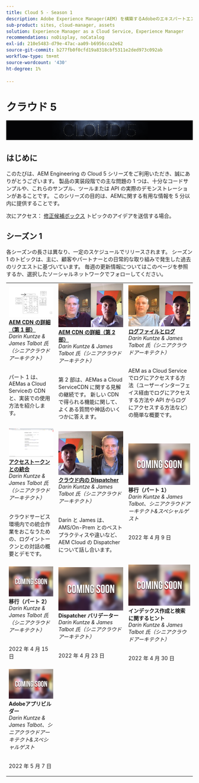 ```yaml
---
title: Cloud 5 - Season 1
description: Adobe Experience Manager(AEM) を構築するAdobeのエキスパートエンジニア、およびそれを提供するエキスパートサービスからas a Cloud Serviceした情報を紹介します。
sub-product: sites, cloud-manager, assets
solution: Experience Manager as a Cloud Service, Experience Manager
recommendations: noDisplay, noCatalog
exl-id: 210e5483-d79e-47ac-aa09-b6956cca2e62
source-git-commit: b277fb0f0cfd19a8318cbf5311e2ded973c092ab
workflow-type: tm+mt
source-wordcount: '430'
ht-degree: 1%

---
```


# クラウド 5

![AEM Experts Series](./imgs/masthead.png)

## はじめに

このたびは、AEM Engineering の Cloud 5 シリーズをご利用いただき、誠にありがとうございます。 製品の実装段階での主な問題の 1 つは、十分なコードサンプルや、これらのサンプル、ツールまたは API の実際のデモンストレーションがあることです。 このシリーズの目的は、AEMに関する有用な情報を 5 分以内に提供することです。

次にアクセス： [修正候補ボックス](https://forms.office.com/r/74P5Xz4UH0) トピックのアイデアを送信する場合。

## シーズン 1

各シーズンの長さは異なり、一定のスケジュールでリリースされます。 シーズン 1 のトピックは、主に、顧客やパートナーとの日常的な取り組みで発生した過去のリクエストに基づいています。 毎週の更新情報についてはこのページを参照するか、選択したソーシャルネットワークでフォローしてください。

<table>
  <tr>
   <td>
      <a href="./cloud5-aem-cdn-part1.md">
      <img alt="AEM CDN Part 1" src="./imgs/001-thumb.png"/>
      </a>
      <div>
         <a href="./cloud5-aem-cdn-part1.md"><strong>AEM CDN の詳細（第 1 部）</strong></a>         
         <br/><em>Darin Kuntze &amp; James Talbot 氏（シニアクラウドアーキテクト）</em>
      </div>
      <p>
        <br/>
         パート 1 は、AEMas a Cloud Serviceの CDN と、実装での使用方法を紹介します。
      </p>
     </td>   
     <td>
      <a href="./cloud5-aem-cdn-part2.md">
         <img alt="AEM CDN パート 2" src="./imgs/002-thumb.png"/>
      </a>
      <div>
         <a href="./cloud5-aem-cdn-part2.md"><strong>AEM CDN の詳細（第 2 部）</strong></a>
         <br/><em>Darin Kuntze &amp; James Talbot 氏（シニアクラウドアーキテクト）</em>
      </div>
      <p>
        <br/>
         第 2 部は、AEMas a Cloud ServiceCDN に関する見解の継続です。 新しい CDN で得られる機能に関して、よくある質問や神話のいくつかに答えます。
      </p>
   </td>
     <td>
        <a href="./cloud5-aem-log-files.md">
            <img alt="ログファイルとログ" src="./imgs/003-thumb.png"/>
        </a>
      <div>
         <a href="./cloud5-aem-log-files.md"><strong>ログファイルとログ</strong></a>
         <br/><em>Darin Kuntze &amp; James Talbot 氏（シニアクラウドアーキテクト）</em>
      </div>
      <p>
        <br/>
         AEM as a Cloud Serviceでログにアクセスする方法（ユーザーインターフェイス経由でログにアクセスする方法や API からログにアクセスする方法など）の簡単な概要です。
      </p>
   </td> 
  </tr>
  <tr>
   <td>
        <a href="./cloud5-getting-login-token-integrations.md">
            <img alt="アクセストークン" src="./imgs/004-thumb.png"/>
        </a>
      <div>
        <a href="./cloud5-getting-login-token-integrations.md"><strong>アクセストークンとの統合</strong></a>        
         <br/><em>Darin Kuntze &amp; James Talbot 氏（シニアクラウドアーキテクト）</em>
      </div>
      <p>
        <br/>
         クラウドサービス環境内での統合作業をおこなうための、ログイントークンとの対話の概要とデモです。
      </p>
     </td>   
     <td>
      <a href="./cloud5-aem-dispatcher-cloud.md">
      <img alt="クラウド内の Dispatcher" src="./imgs/005-thumb.png"/>
       </a>  
      <div>
        <a href="./cloud5-aem-dispatcher-cloud.md"><strong>クラウド内の Dispatcher</strong></a>
         <br/><em>Darin Kuntze &amp; James Talbot 氏（シニアクラウドアーキテクト）</em>
      </div>
      <p>
        <br/>
        Darin と James は、AMS/On-Prem とのベストプラクティスや違いなど、AEM Cloud の Dispatcher について話し合います。 
      </p>
   </td>
     <td>
      <img alt="移行（パート 1）" src="./imgs/coming-soon.png"/>
      <div>
         <strong>移行（パート 1）</strong>
         <br/><em>Darin Kuntze &amp; James Talbot、シニアクラウドアーキテクト&amp;スペシャルゲスト</em>
      </div>
      <p>
        <br/>
         2022 年 4 月 9 日
      </p>
   </td> 
  </tr>
<tr>
   <td>
      <img alt="移行（パート 2）" src="./imgs/coming-soon.png"/>
      <div>
        <strong>移行（パート 2）</strong>        
         <br/><em>Darin Kuntze &amp; James Talbot 氏（シニアクラウドアーキテクト）</em>
      </div>
      <p>
        <br/>
         2022 年 4 月 15 日
      </p>
     </td>   
     <td>
      <img alt="Dispatcher バリデーター" src="./imgs/coming-soon.png"/>
      <div>
         <strong>Dispatcher バリデーター</strong>
         <br/><em>Darin Kuntze &amp; James Talbot 氏（シニアクラウドアーキテクト）</em>
      </div>
      <p>
        <br/>
         2022 年 4 月 23 日
      </p>
   </td>
     <td>
      <img alt="インデックス作成と検索に関するヒント" src="./imgs/coming-soon.png"/>
      <div>
         <strong>インデックス作成と検索に関するヒント</strong>
         <br/><em>Darin Kuntze &amp; James Talbot 氏（シニアクラウドアーキテクト）</em>
      </div>
      <p>
        <br/>
         2022 年 4 月 30 日
      </p>
   </td> 
  </tr>
    <tr>
        <td>
            <img alt="Adobeアプリビルダー" src="./imgs/coming-soon.png"/>
            <div>
                <strong>Adobeアプリビルダー</strong><br/>        
                <em>Darin Kuntze &amp; James Talbot、シニアクラウドアーキテクト&amp;スペシャルゲスト</em>
            </div>
            <p><br/>
                2022 年 5 月 7 日
            </p>
        </td>
        <td></td>
        <td></td>
    </tr>
</table>